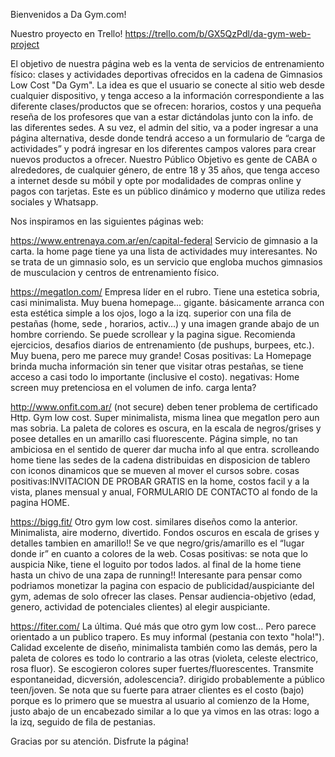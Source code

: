 Bienvenidos a Da Gym.com!

Nuestro proyecto en Trello!
https://trello.com/b/GX5QzPdl/da-gym-web-project

El objetivo de nuestra página web es la venta de servicios de entrenamiento físico: clases y actividades deportivas ofrecidos en la cadena de Gimnasios Low Cost "Da Gym". 
La idea es que el usuario se conecte al sitio web desde cualquier dispositivo, y tenga acceso a la información correspondiente a las diferente clases/productos que se ofrecen: horarios, costos  y una pequeña reseña de los profesores que van a estar dictándolas junto con la info. de las diferentes sedes.
A su vez, el admin del sitio, va a poder ingresar a una página alternativa, desde donde tendrá acceso a un formulario de “carga de actividades” y podrá ingresar en los diferentes campos valores para crear nuevos productos a ofrecer.
Nuestro Público Objetivo es gente de CABA o alrededores, de cualquier género, de entre 18 y 35 años, que tenga acceso a internet desde su móbil y opte por modalidades de compras online y pagos con tarjetas. Este es un público dinámico  y moderno que utiliza redes sociales y Whatsapp.

Nos inspiramos en las siguientes páginas web:

https://www.entrenaya.com.ar/en/capital-federal Servicio de gimnasio a la carta. la home page tiene ya una lista de actividades muy interesantes.  No se trata de un gimnasio solo, es un servicio que engloba muchos gimnasios de musculacion y centros de entrenamiento físico.

https://megatlon.com/ Empresa líder en el rubro. Tiene una estetica sobria, casi minimalista. Muy buena homepage... gigante. básicamente arranca con esta estética simple a los ojos, logo a la izq. superior con una fila de pestañas (home, sede , horarios, activ...) y una imagen grande abajo de un hombre corriendo. Se puede scrollear y la pagina sigue. Recomienda ejercicios,  desafios diarios de entrenamiento (de pushups, burpees, etc.). Muy buena, pero me parece muy grande! Cosas positivas: La Homepage brinda mucha información sin tener que visitar otras pestañas, se tiene acceso a casi todo lo importante (inclusive el costo). negativas: Home screen muy pretenciosa en el volumen de info. carga lenta?

http://www.onfit.com.ar/ (not secure) deben tener problema de certificado Http. Gym low cost. Super minimalista, misma linea que megatlon pero aun mas sobria. La paleta de colores es oscura, en la escala de negros/grises y posee detalles en un amarillo casi fluorescente. Página simple, no tan ambiciosa en el sentido de querer dar mucha info al que entra. scrolleando home tiene las sedes de la cadena distribuidas en disposicion de tablero con iconos dinamicos que se mueven al mover el cursos sobre.
cosas positivas:INVITACION DE PROBAR GRATIS en la home, costos facil y a la vista, planes mensual y anual, FORMULARIO DE CONTACTO al fondo de la pagina HOME.

https://bigg.fit/ Otro gym low cost. similares diseños como la anterior. Minimalista, aire moderno, divertido. Fondos oscuros en escala de grises y detalles tambien en amarillo!! Se ve que negro/gris/amarillo es el “lugar donde ir” en cuanto a colores de la web. 
Cosas positivas: se nota que lo auspicia Nike, tiene el loguito por todos lados. al final de la home tiene hasta un chivo de una zapa de running!! Interesante para pensar como podriamos monetizar la pagina con espacio de publicidad/auspiciante del gym, ademas de solo ofrecer las clases. Pensar audiencia-objetivo (edad, genero, actividad de potenciales clientes) al elegir auspiciante.

https://fiter.com/ La última. Qué más que otro gym low cost…  Pero parece orientado a un publico trapero. Es muy informal (pestania con texto "hola!"). Calidad excelente de diseño, minimalista también como las demás,  pero la paleta de colores es todo lo contrario a las otras (violeta, celeste electrico, rosa fluor). Se escogieron colores super fuertes/fluorescentes. Transmite espontaneidad, dicversión, adolescencia?. dirigido probablemente a público teen/joven. Se nota que su fuerte para atraer clientes es el costo (bajo) porque es lo primero que se muestra al usuario al comienzo de la Home, justo abajo de un encabezado similar a lo que ya vimos en las otras: logo a la izq, seguido de fila de pestanias.

Gracias por su atención.
Disfrute la página!
